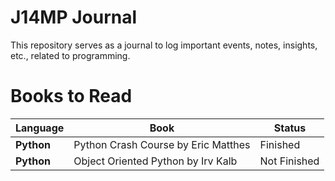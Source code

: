 # J14MP Journal
This repository serves as a journal to log important events, notes, insights, etc., related to programming.

# Books to Read

| Language | Book | Status |
| --- | --- | ---|
| **Python**| Python Crash Course by Eric Matthes | Finished |
| **Python** | Object Oriented Python by Irv Kalb | Not Finished |
